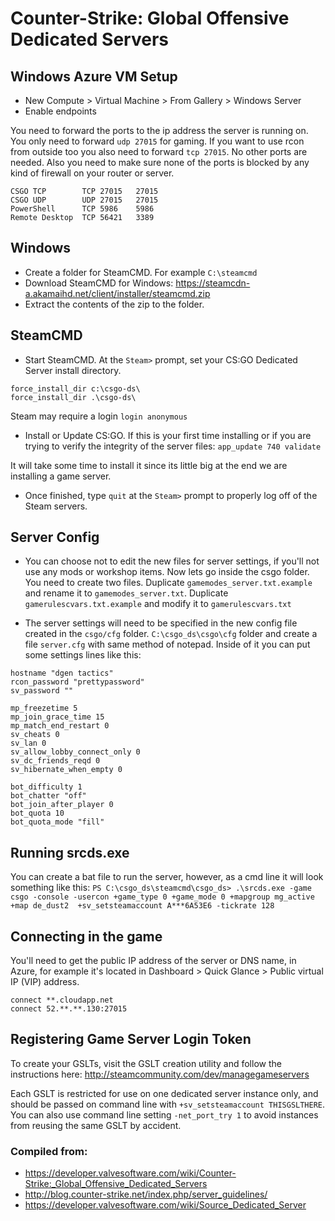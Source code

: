 # Counter-Strike: Global Offensive Dedicated Servers

## Windows Azure VM Setup
* New Compute > Virtual Machine > From Gallery > Windows Server
* Enable endpoints

You need to forward the ports to the ip address the server is running on. You only need to forward `udp 27015` for gaming. If you want to use rcon from outside too you also need to forward `tcp 27015`. No other ports are needed.
Also you need to make sure none of the ports is blocked by any kind of firewall on your router or server.

```
CSGO TCP        TCP 27015   27015
CSGO UDP        UDP 27015   27015
PowerShell      TCP 5986    5986
Remote Desktop  TCP 56421   3389
```

## Windows
* Create a folder for SteamCMD.
For example
`C:\steamcmd`
* Download SteamCMD for Windows: https://steamcdn-a.akamaihd.net/client/installer/steamcmd.zip
* Extract the contents of the zip to the folder.

## SteamCMD
* Start SteamCMD. At the `Steam>` prompt, set your CS:GO Dedicated Server install directory.
```
force_install_dir c:\csgo-ds\
force_install_dir .\csgo-ds\
```
Steam may require a login
`login anonymous`

* Install or Update CS:GO. If this is your first time installing or if you are trying to verify the integrity of the server files:
`app_update 740 validate`

It will take some time to install it since its little big at the end we are installing a game server.
* Once finished, type `quit` at the `Steam>` prompt to properly log off of the Steam servers.

## Server Config
* You can choose not to edit the new files for server settings, if you'll not use any mods or workshop items.
Now lets go inside the csgo folder. You need to create two files. Duplicate `gamemodes_server.txt.example` and rename it to `gamemodes_server.txt`. Duplicate `gamerulescvars.txt.example` and modify it to `gamerulescvars.txt`

* The server settings will need to be specified in the new config file created in the `csgo/cfg` folder.
`C:\csgo_ds\csgo\cfg` folder and create a file `server.cfg` with same method of notepad.
Inside of it you can put some settings lines like this:

```
hostname "dgen tactics"
rcon_password "prettypassword"
sv_password ""

mp_freezetime 5
mp_join_grace_time 15
mp_match_end_restart 0
sv_cheats 0
sv_lan 0
sv_allow_lobby_connect_only 0
sv_dc_friends_reqd 0
sv_hibernate_when_empty 0

bot_difficulty 1
bot_chatter "off"
bot_join_after_player 0
bot_quota 10
bot_quota_mode "fill"
```

## Running srcds.exe
You can create a bat file to run the server, however, as a cmd line it will look something like this:
`PS C:\csgo_ds\steamcmd\csgo_ds> .\srcds.exe -game csgo -console -usercon +game_type 0 +game_mode 0 +mapgroup mg_active +map de_dust2  +sv_setsteamaccount A***6A53E6 -tickrate 128`

## Connecting in the game
You'll need to get the public IP address of the server or DNS name, in Azure, for example it's located in Dashboard > Quick Glance > Public virtual IP (VIP) address.

```
connect **.cloudapp.net
connect 52.**.**.130:27015
```

## Registering Game Server Login Token
To create your GSLTs, visit the GSLT creation utility and follow the instructions here: http://steamcommunity.com/dev/managegameservers

Each GSLT is restricted for use on one dedicated server instance only, and should be passed on command line with `+sv_setsteamaccount THISGSLTHERE`. You can also use command line setting `-net_port_try 1` to avoid instances from reusing the same GSLT by accident.


### Compiled from:
* https://developer.valvesoftware.com/wiki/Counter-Strike:_Global_Offensive_Dedicated_Servers
* http://blog.counter-strike.net/index.php/server_guidelines/
* https://developer.valvesoftware.com/wiki/Source_Dedicated_Server
